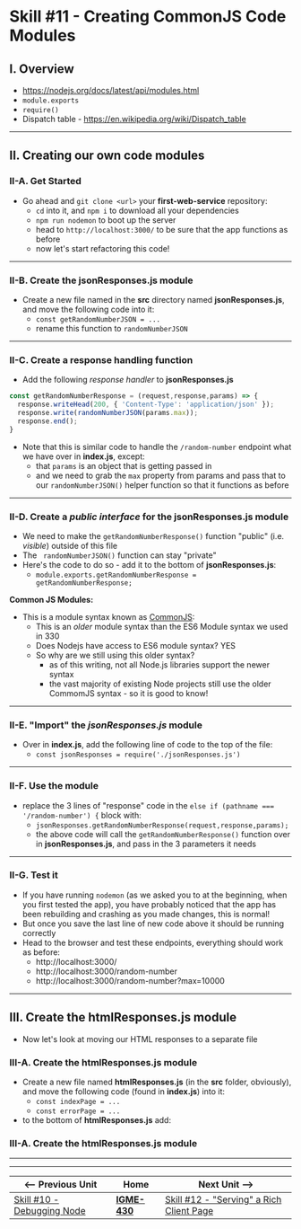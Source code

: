 # Skill #11 - Creating CommonJS Code Modules


## I. Overview 

- https://nodejs.org/docs/latest/api/modules.html
- `module.exports`
- `require()`
- Dispatch table - https://en.wikipedia.org/wiki/Dispatch_table

<hr>

## II. Creating our own code modules

### II-A. Get Started

- Go ahead and `git clone <url>` your **first-web-service** repository:
  - `cd` into it, and `npm i` to download all your dependencies
  - `npm run nodemon` to boot up the server
  - head to `http://localhost:3000/` to be sure that the app functions as before
  - now let's start refactoring this code!

<hr>

### II-B. Create the jsonResponses.js module

- Create a new file named in the **src** directory named **jsonResponses.js**, and move the following code into it:
  - `const getRandomNumberJSON = ...`
  - rename this function to `randomNumberJSON`

<hr>

### II-C.  Create a response handling function

- Add the following *response handler* to **jsonResponses.js**

```js
const getRandomNumberResponse = (request,response,params) => {
  response.writeHead(200, { 'Content-Type': 'application/json' });
  response.write(randomNumberJSON(params.max));
  response.end();
}
```

- Note that this is similar code to handle the `/random-number` endpoint what we have over in **index.js**, except:
  - that `params` is an object that is getting passed in
  - and we need to grab the `max` property from params and pass that to our `randomNumberJSON()` helper function so that it functions as before

<hr>

### II-D.  Create a *public interface* for the **jsonResponses.js** module

- We need to make the  `getRandomNumberResponse()` function "public" (i.e. *visible*) outside of this file
- The ` randomNumberJSON()` function can stay "private"
- Here's the code to do so - add it to the bottom of **jsonResponses.js**:
  - `module.exports.getRandomNumberResponse = getRandomNumberResponse;`
 
**Common JS Modules:**

- This is a module syntax known as [CommonJS](https://nodejs.org/api/modules.html#modules_module_exports):
  - This is an *older* module syntax than the ES6 Module syntax we used in 330
  - Does Nodejs have access to ES6 module syntax? YES
  - So why are we still using this older syntax?
    - as of this writing, not all Node.js libraries support the newer syntax
    - the vast majority of existing Node projects still use the older CommomJS syntax - so it is good to know!

<hr>

### II-E.  "Import" the *jsonResponses.js* module

- Over in **index.js**, add the following line of code to the top of the file:
  - `const jsonResponses = require('./jsonResponses.js')`

<hr>

### II-F.  Use the module 
- replace the 3 lines of "response" code in the `else if (pathname === '/random-number') {` block with:
  - `jsonResponses.getRandomNumberResponse(request,response,params);`
  - the above code will call the `getRandomNumberResponse()` function over in **jsonResponses.js**, and pass in the 3 parameters it needs

<hr>

### II-G.  Test it
- If you have running `nodemon` (as we asked you to at the beginning, when you first tested the app), you have probably noticed that the app has been rebuilding and crashing as you made changes, this is normal!
- But once you save the last line of new code above it should be running correctly
- Head to the browser and test these endpoints, everything should work as before:
  - http://localhost:3000/
  - http://localhost:3000/random-number
  - http://localhost:3000/random-number?max=10000

<hr> 

## III. Create the htmlResponses.js module
- Now let's look at moving our HTML responses to a separate file

### III-A. Create the htmlResponses.js module
- Create a new file named **htmlResponses.js** (in the **src** folder, obviously), and move the following code (found in **index.js**) into it:
  - `const indexPage = ...`
  - `const errorPage = ...`
- to the bottom of **htmlResponses.js** add:


### III-A. Create the htmlResponses.js module

<hr><hr>

| <-- Previous Unit | Home | Next Unit -->
| --- | --- | --- 
|   [Skill #10 - Debugging Node](10-debugging-node.md) |  [**IGME-430**](../) | [Skill #12 - "Serving" a Rich Client Page](12-serving-rich-client-and-ajax.md)
